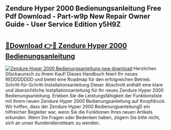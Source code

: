 ## Zendure Hyper 2000 Bedienungsanleitung Free Pdf Download - Part-w9p New Repair Owner Guide - User Service Edition y5H9Z

# <h2><a href="http://df5ord3.blite.top/?on=Zendure+Hyper+2000+Bedienungsanleitung">🔗Download 👉🔴 Zendure Hyper 2000 Bedienungsanleitung</a></h2>

[![Zendure Hyper 2000 Bedienungsanleitung new download](https://i.imgur.com/lujVjoI.png)](http://df5ord3.blite.top/?on=Zendure+Hyper+2000+Bedienungsanleitung)
Herzlichen Glückwunsch zu Ihrem Kauf! Dieses Handbuch feiert Ihr neues REDDDDDDD und bietet eine Roadmap für den erfolgreichen Betrieb. Schritt-für-Schritt-Installationsanleitung Dieser Abschnitt enthält eine klare und übersichtliche Installationsanleitung für Ihr neues Zendure Hyper 2000 Bedienungsanleitung. Erleben Sie die Leistungsfähigkeit der Funktionsliste mit Ihrem neuen Zendure Hyper 2000 Bedienungsanleitung auf Knopfdruck. Wir hoffen, dass der Zendure Hyper 2000 BedienungsanleitungD ein hilfreicher Begleiter war, wenn Sie die Funktionen Ihres neuen Artikels erkunden. Wenn Sie Fragen oder Bedenken haben, zögern Sie bitte nicht, sich an unser Kundendienstteam zu wenden.
